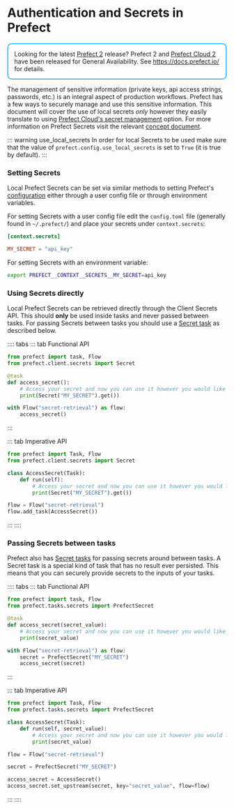 # Authentication and Secrets in Prefect

<div style="border: 2px solid #27b1ff; border-radius: 10px; padding: 1em;">
Looking for the latest <a href="https://docs.prefect.io/">Prefect 2</a> release? Prefect 2 and <a href="https://app.prefect.cloud">Prefect Cloud 2</a> have been released for General Availability. See <a href="https://docs.prefect.io/">https://docs.prefect.io/</a> for details.
</div>

The management of sensitive information (private keys, api access strings, passwords, etc.) is an integral aspect of production workflows. Prefect has a few ways to securely manage and use this sensitive information. This document will cover the use of local secrets _only_ however they easily translate to using [Prefect Cloud's secret management](/orchestration/concepts/secrets.html) option. For more information on Prefect Secrets visit the relevant [concept document](/core/concepts/secrets.html).

::: warning use_local_secrets
In order for local Secrets to be used make sure that the value of `prefect.config.use_local_secrets` is set to `True` (it is true by default).
:::

### Setting Secrets

Local Prefect Secrets can be set via similar methods to setting Prefect's [configuration](/core/concepts/configuration.html) either through a user config file or through environment variables.

For setting Secrets with a user config file edit the `config.toml` file (generally found in `~/.prefect/`) and place your secrets under `context.secrets`:

```toml
[context.secrets]

MY_SECRET = "api_key"
```

For setting Secrets with an environment variable:

```sh
export PREFECT__CONTEXT__SECRETS__MY_SECRET=api_key
```

### Using Secrets directly

Local Prefect Secrets can be retrieved directly through the Client Secrets API. This should **only** be used inside tasks and never passed between tasks. For passing Secrets between tasks you should use a [Secret task](/api/latest/tasks/secrets.html) as described below.

:::: tabs
::: tab Functional API
```python
from prefect import task, Flow
from prefect.client.secrets import Secret

@task
def access_secret():
    # Access your secret and now you can use it however you would like
    print(Secret("MY_SECRET").get())

with Flow("secret-retrieval") as flow:
    access_secret()
```
:::

::: tab Imperative API
```python
from prefect import Task, Flow
from prefect.client.secrets import Secret

class AccessSecret(Task):
    def run(self):
        # Access your secret and now you can use it however you would like
        print(Secret("MY_SECRET").get())

flow = Flow("secret-retrieval")
flow.add_task(AccessSecret())
```
:::
::::

### Passing Secrets between tasks

Prefect also has [Secret tasks](/api/latest/tasks/secrets.html) for passing secrets around between tasks. A Secret task is a special kind of task that has no result ever persisted. This means that you can securely provide secrets to the inputs of your tasks.

:::: tabs
::: tab Functional API
```python
from prefect import task, Flow
from prefect.tasks.secrets import PrefectSecret

@task
def access_secret(secret_value):
    # Access your secret and now you can use it however you would like
    print(secret_value)

with Flow("secret-retrieval") as flow:
    secret = PrefectSecret("MY_SECRET")
    access_secret(secret)
```
:::

::: tab Imperative API
```python
from prefect import Task, Flow
from prefect.tasks.secrets import PrefectSecret

class AccessSecret(Task):
    def run(self, secret_value):
        # Access your secret and now you can use it however you would like
        print(secret_value)

flow = Flow("secret-retrieval")

secret = PrefectSecret("MY_SECRET")

access_secret = AccessSecret()
access_secret.set_upstream(secret, key="secret_value", flow=flow)
```
:::
::::
